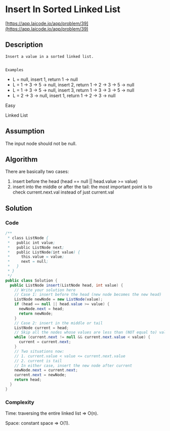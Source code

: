 <!----- Conversion time: 1.733 seconds.


Using this Markdown file:

1. Cut and paste this output into your source file.
2. See the notes and action items below regarding this conversion run.
3. Check the rendered output (headings, lists, code blocks, tables) for proper
   formatting and use a linkchecker before you publish this page.

Conversion notes:

* GD2md-html version 1.0β13
* Tue Jan 15 2019 19:55:45 GMT-0800 (PST)
* Source doc: https://docs.google.com/open?id=1oKTaFeh19icFXuNC2stf5PAeT7-hVgFhF9UzwIFKC1s
----->



# Insert In Sorted Linked List

[https://app.laicode.io/app/problem/39](https://app.laicode.io/app/problem/39)


## Description


    Insert a value in a sorted linked list.


    Examples



*   L = null, insert 1, return 1 -> null
*   L = 1 -> 3 -> 5 -> null, insert 2, return 1 -> 2 -> 3 -> 5 -> null
*   L = 1 -> 3 -> 5 -> null, insert 3, return 1 -> 3 -> 3 -> 5 -> null
*   L = 2 -> 3 -> null, insert 1, return 1 -> 2 -> 3 -> null




Easy

Linked List


## Assumption

The input node should not be null.


## Algorithm

There are basically two cases:



1.  insert before the head (head == null || head.value >= value)
1.  insert into the middle or after the tail: the most important point is to check current.next.val instead of just current.val




## Solution


### Code


```java
/**
 * class ListNode {
 *   public int value;
 *   public ListNode next;
 *   public ListNode(int value) {
 *     this.value = value;
 *     next = null;
 *   }
 * }
 */
public class Solution {
  public ListNode insert(ListNode head, int value) {
    // Write your solution here
    // Case 1: insert before the head (new node becomes the new head)
    ListNode newNode = new ListNode(value);
    if (head == null || head.value >= value) {
      newNode.next = head;
      return newNode;
    }
    // Case 2: insert in the middle or tail
    ListNode current = head;
    // Skip all the nodes whose values are less than (NOT equal to) value
    while (current.next != null && current.next.value < value) {
      current = current.next;
    }
    // Two situations now:
    // 1. current.value < value <= current.next.value
    // 2. current is tail
    // In either case, insert the new node after current
    newNode.next = current.next;
    current.next = newNode;
    return head;
  }
}
```



### Complexity

Time: traversing the entire linked list ⇒ O(n).

Space: constant space ⇒ O(1).


<!-- GD2md-html version 1.0β13 -->
